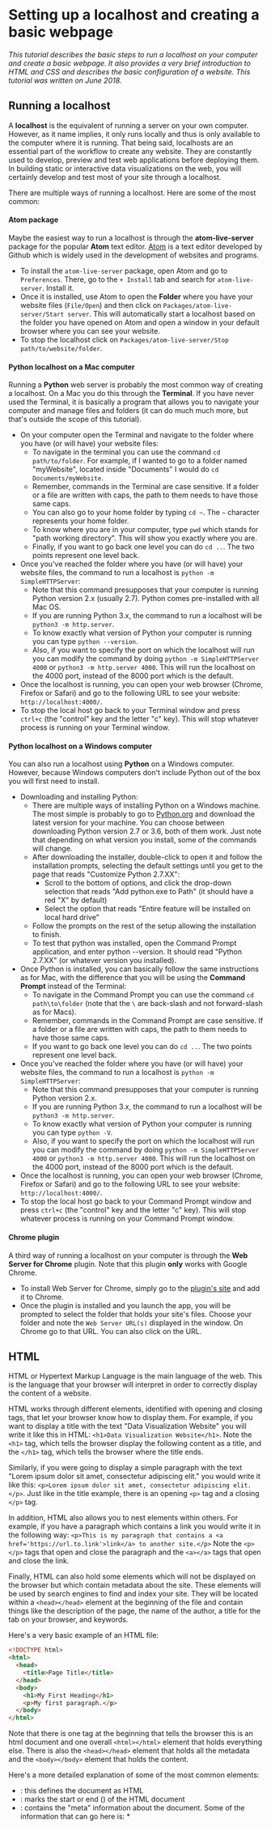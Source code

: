# Setting up a localhost and creating a basic webpage

*This tutorial describes the basic steps to run a localhost on your computer and create a basic webpage. It also provides a very brief introduction to HTML and CSS and describes the basic configuration of a website. This tutorial was written on June 2018.*

## Running a localhost
A **localhost** is the equivalent of running a server on your own computer. However, as it name implies, it only runs locally and thus is only available to the computer where it is running. That being said, localhosts are an essential part of the workflow to create any website. They are constantly used to develop, preview and test web applications before deploying them. In building static or interactive data visualizations on the web, you will certainly develop and test most of your site through a localhost.

There are multiple ways of running a localhost. Here are some of the most common:

#### Atom package
Maybe the easiest way to run a localhost is through the **atom-live-server** package for the popular **Atom** text editor. [Atom](https://atom.io/) is a text editor developed by Github which is widely used in the development of websites and programs.
* To install the `atom-live-server` package, open Atom and go to `Preferences`. There, go to the `+ Install` tab and search for `atom-live-server`. Install it.
* Once it is installed, use Atom to open the **Folder** where you have your website files (`File/Open`) and then click on `Packages/atom-live-server/Start server`. This will automatically start a localhost based on the folder you have opened on Atom and open a window in your default browser where you can see your website.
* To stop the localhost click on `Packages/atom-live-server/Stop path/to/website/folder`.

#### Python localhost on a Mac computer
Running a **Python** web server is probably the most common way of creating a localhost. On a Mac you do this through the **Terminal**. If you have never used the Terminal, it is basically a program that allows you to navigate your computer and manage files and folders (it can do much much more, but that's outside the scope of this tutorial).
* On your computer open the Terminal and navigate to the folder where you have (or will have) your website files:
  * To navigate in the terminal you can use the command `cd path/to/folder`. For example, if I wanted to go to a folder named "myWebsite", located inside "Documents" I would do `cd Documents/myWebsite`.
  * Remember, commands in the Terminal are case sensitive. If a folder or a file are written with caps, the path to them needs to have those same caps.
  * You can also go to your home folder by typing `cd ~`. The `~` character represents your home folder.
  * To know where you are in your computer, type `pwd` which stands for "path working directory". This will show you exactly where you are.
  * Finally, if you want to go back one level you can do `cd ..`. The two points represent one level back.
* Once you've reached the folder where you have (or will have) your website files, the command to run a localhost is `python -m SimpleHTTPServer`:
  * Note that this command presupposes that your computer is running Python version 2.x (usually 2.7). Python comes pre-installed with all Mac OS.
  * If you are running Python 3.x, the command to run a localhost will be `python3 -m http.server`.
  * To know exactly what version of Python your computer is running you can type `python --version`.
  * Also, if you want to specify the port on which the localhost will run you can modify the command by doing `python -m SimpleHTTPServer 4000` or `python3 -m http.server 4000`. This will run the localhost on the 4000 port, instead of the 8000 port which is the default.
* Once the localhost is running, you can open your web browser (Chrome, Firefox or Safari) and go to the following URL to see your website: `http://localhost:4000/`.
* To stop the local host go back to your Terminal window and press `ctrl+c` (the "control" key and the letter "c" key). This will stop whatever process is running on your Terminal window.

#### Python localhost on a Windows computer
You can also run a localhost using **Python** on a Windows computer. However, because Windows computers don't include Python out of the box you will first need to install.
* Downloading and installing Python:
  * There are multiple ways of installing Python on a Windows machine. The most simple is probably to go to [Python.org](https://www.python.org/downloads/windows/) and download the latest version for your machine. You can choose between downloading Python version 2.7 or 3.6, both of them work. Just note that depending on what version you install, some of the commands will change.
  * After downloading the installer, double-click to open it and follow the installation prompts, selecting the default settings until you get to the page that reads "Customize Python 2.7.XX":
    * Scroll to the bottom of options, and click the drop-down selection that reads "Add python.exe to Path" (it should have a red "X" by default)
    * Select the option that reads "Entire feature will be installed on local hard drive"
  * Follow the prompts on the rest of the setup allowing the installation to finish.
  * To test that python was installed, open the Command Prompt application, and enter python --version. It should read "Python 2.7.XX" (or whatever version you installed).
* Once Python is installed, you can basically follow the same instructions as for Mac, with the difference that you will be using the **Command Prompt** instead of the Terminal:
  * To navigate in the Command Prompt you can use the command `cd path\to\folder` (note that the `\` are back-slash and not forward-slash as for Macs).
  * Remember, commands in the Command Prompt are case sensitive. If a folder or a file are written with caps, the path to them needs to have those same caps.
  * If you want to go back one level you can do `cd ..`. The two points represent one level back.
* Once you've reached the folder where you have (or will have) your website files, the command to run a localhost is `python -m SimpleHTTPServer`:
  * Note that this command presupposes that your computer is running Python version 2.x.
  * If you are running Python 3.x, the command to run a localhost will be `python3 -m http.server`.
  * To know exactly what version of Python your computer is running you can type `python -V`.
  * Also, if you want to specify the port on which the localhost will run you can modify the command by doing `python -m SimpleHTTPServer 4000` or `python3 -m http.server 4000`. This will run the localhost on the 4000 port, instead of the 8000 port which is the default.
* Once the localhost is running, you can open your web browser (Chrome, Firefox or Safari) and go to the following URL to see your website: `http://localhost:4000/`.
* To stop the local host go back to your Command Prompt window and press `ctrl+c` (the "control" key and the letter "c" key). This will stop whatever process is running on your Command Prompt window.

#### Chrome plugin
A third way of running a localhost on your computer is through the **Web Server for Chrome** plugin. Note that this plugin **only** works with Google Chrome.
* To install Web Server for Chrome, simply go to the [plugin's site](https://chrome.google.com/webstore/detail/web-server-for-chrome/ofhbbkphhbklhfoeikjpcbhemlocgigb?hl=en) and add it to Chrome.
* Once the plugin is installed and you launch the app, you will be prompted to select the folder that holds your site's files. Choose your folder and note the `Web Server URL(s)` displayed in the window. On Chrome go to that URL. You can also click on the URL.

## HTML
HTML or Hypertext Markup Language is the main language of the web. This is the language that your browser will interpret in order to correctly display the content of a website.

HTML works through different elements, identified with opening and closing tags, that let your browser know how to display them. For example, if you want to display a title with the text "Data Visualization Website" you will write it like this in HTML: `<h1>Data Visualization Website</h1>`. Note the `<h1>` tag, which tells the browser display the following content as a title, and the `</h1>` tag, which tells the browser where the title ends.

Similarly, if you were going to display a simple paragraph with the text "Lorem ipsum dolor sit amet, consectetur adipiscing elit." you would write it like this: `<p>Lorem ipsum dolor sit amet, consectetur adipiscing elit.</p>`. Just like in the title example, there is an opening `<p>` tag and a closing `</p>` tag.

In addition, HTML also allows you to nest elements within others. For example, if you have a paragraph which contains a link you would write it in the following way: `<p>This is my paragraph that contains a <a href='https://url.to.link'>link</a> to another site.</p>` Note the `<p></p>` tags that open and close the paragraph and the `<a></a>` tags that open and close the link.

Finally, HTML can also hold some elements which will not be displayed on the browser but which contain metadata about the site. These elements will be used by search engines to find and index your site. They will be located within a `<head></head>` element at the beginning of the file and contain things like the description of the page, the name of the author, a title for the tab on your browser, and keywords.

Here's a very basic example of an HTML file:
```html
<!DOCTYPE html>
<html>
  <head>
    <title>Page Title</title>
  </head>
  <body>
    <h1>My First Heading</h1>
    <p>My first paragraph.</p>
  </body>
</html>
```

Note that there is one tag at the beginning that tells the browser this is an html document and one overall `<html></html>` element that holds everything else. There is also the `<head></head>` element that holds all the metadata and the `<body></body>` element that holds the content.

Here's a more detailed explanation of some of the most common elements:
* <!DOCTYPE html>: this defines the document as HTML
* <html>: marks the start or end (</html>) of the HTML document
* <head></head>: contains the "meta" information about the document. Some of the information that can go here is:
    * <title>: Title of the page, also what you see in the tab in your browser.
    * Meta elements: Don't really do much to the content but are used by search engines to catalogue information about the page.
        * <meta charset="utf-8">: specifies the character encoding for the page, in this case "utf-8".
        * <meta name="description" content="description of the site">: contains a description of the site.
        * <meta name="keywords" content="keywords for the site">: contains the keywords for the site.
        * <meta name="author" content="author name">: contains the name(s) of the author(s) of the site.
    * Link elements: Here you will specify the location of the files that you will be referencing, for example, the .css files that contain the styling for the site.
        * <link rel="stylesheet" type="text/css" href="css/style.css">: contains a link to the style.css file.
    * Style elements: contains style information for the document or for a part of the document.
    * Script elements: here you specify other files, sites or actual code that contain scripts that you will be using in this page. For example, if you are using Google fonts or Adobe Typekit fonts, you will specify this here. Or if you are using Google Analytics you will also add the script here.
* <body></body>: In between these two elements you will find all the content of the page. In the <body> you will find some or all of the following elements:
    * <div></div>: a generic container. It is useful for styling purposes (using the class or id attributes).
    * <nav></nav>: contains the navigation information for the page. This can be a "nav-bar" at the top of the page that links the different pages of the website.
    * <h1></h1>, <h2></h2>, <h3></h3>, etc: Headings, sub-headings and sub-sub-headings.
    * <p></p>: paragraph elements.
    * <hr>: represents a break, between sections or topics. Can be styled as a horizontal line.
    * <ul></ul>: represents an unordered list.
    * <li></li>: represents an element in a list. Usually found inside <ul> elements.
    * <a href="linkLocation.html"></a>: defines a hyperlink. This can be a link on the same page or on another page or website. It can be applied to a word, a heading or an image or to other elements on the page.
    * <b></b>: represents bold text.
        * <br>: represents a break, for example, between paragraphs in the same <p></p> element.
    * <i></i>: represent an italic text.
    * <u></u>: represents underlined text.
    * <img src="locationOfImageFile.extension">: contains an image element.
    * <footer></footer>: contains the footer information for the page.
